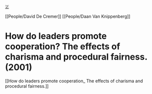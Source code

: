 [🇿](zotero://select/groups/5641742/items/U24IFA8B)

[[People/David De Cremer]] [[People/Daan Van Knippenberg]] 
# How do leaders promote cooperation? The effects of charisma and procedural fairness. (2001)

[[How do leaders promote cooperation_ The effects of charisma and procedural fairness.]]
